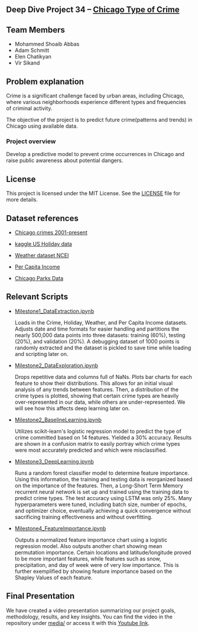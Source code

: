## Deep Dive Project 34 – [Chicago Type of Crime](https://docs.google.com/document/d/1nDuKAzUkSMS_-DFrDwjFRx65vKHqBpAGoj6I-Ek66Nk/edit)
## Team Members

- Mohammed Shoaib Abbas
- Adam Schmitt 
- Elen Chatikyan
- Vir Sikand


## Problem explanation

Crime is a significant challenge faced by urban areas, including Chicago, where various neighborhoods experience different types and frequencies of criminal activity.

The objective of the project is to predict future crime(patterns and trends) in Chicago using available data. 

### Project overview
Develop a predictive model to prevent crime occurrences in Chicago and raise public awareness about potential dangers.


## License
This project is licensed under the MIT License. See the [LICENSE](https://drive.google.com/file/d/1mN4fLygBz0r9Hll8FRFJDZD_TwZdXi8B/view?usp=share_link) file for more details.


## Dataset references

- [Chicago crimes 2001-present](https://data.cityofchicago.org/Public-Safety/Crimes-2001-to-Present/ijzp-q8t2)


- [kaggle US Holiday data](https://www.kaggle.com/datasets/jeremygerdes/us-federal-pay-and-leave-holidays-2004-to-2100-csv?resource=download)

- [Weather dataset NCEI](https://www.ncdc.noaa.gov/cdo-web/datasets)

- [Per Capita Income](https://data.cityofchicago.org/Health-Human-Services/Per-Capita-Income/r6ad-wvtk)

- [Chicago Parks Data](https://data.cityofchicago.org/Parks-Recreation/Parks-Chicago-Park-District-Park-Boundaries-curren/ej32-qgdr)



## Relevant Scripts

- [Milestone1_DataExtraction.ipynb](https://github.com/Ellen99/CS547-Group34-project_Chicago-type-of-crime/blob/main/notebooks/Milestone1_DataExtraction.ipynb)


  Loads in the Crime, Holiday, Weather, and Per Capita Income datasets. Adjusts date and time formats for easier handling and partitions the nearly 500,000 data points into three datasets: training (60%), testing (20%), and validation (20%). A debugging dataset of 1000 points is randomly extracted and the dataset is pickled to save time while loading and scripting later on. 

- [Milestone2_DataExploration.ipynb](https://github.com/Ellen99/CS547-Group34-project_Chicago-type-of-crime/blob/main/notebooks/Milestone2_DataExploration.ipynb)

  Drops repetitive data and columns full of NaNs. Plots bar charts for each feature to show their distributions. This allows for an initial visual analysis of any trends between features. Then, a distribution of the crime types is plotted,  showing that certain crime types are heavily over-represented in our data, while others are under-represented. We will see how this affects deep learning later on. 

- [Milestone2_BaselineLearning.ipynb](https://github.com/Ellen99/CS547-Group34-project_Chicago-type-of-crime/blob/main/notebooks/Milestone2_BaselineLearning.ipynb)

  Utilizes scikit-learn's logistic regression model to predict the type of crime committed based on 14 features. Yielded a 30% accuracy. Results are shown in a confusion matrix to easily portray which crime types were most accurately predicted and which were misclassified. 

- [Milestone3_DeepLearning.ipynb](https://github.com/Ellen99/CS547-Group34-project_Chicago-type-of-crime/blob/main/notebooks/Milestone3_DeepLearning.ipynb)

  Runs a random forest classifier model to determine feature importance. Using this information, the training and testing data is reorganized based on the importance of the features. Then, a Long-Short Term Memory recurrent neural network is set up and trained using the training data to predict crime types. The test accuracy using LSTM was only 25%. Many hyperparameters were tuned, including batch size, number of epochs, and optimizer choice, eventually achieving a quick convergence without sacrificing training effectiveness and without overfitting.

- [Milestone4_FeatureImportance.ipynb](https://github.com/Ellen99/CS547-Group34-project_Chicago-type-of-crime/blob/main/notebooks/Milestone4_FeatureImportance.ipynb)

  Outputs a normalized feature importance chart using a logistic regression model. Also outputs another chart showing mean permutation importance. Certain locations and latitude/longitude proved to be more important features, while features such as snow, precipitation, and day of week were of very low importance. This is further exemplified by showing feature importance based on the Shapley Values of each feature. 

## Final Presentation
We have created a video presentation summarizing our project goals, methodology, results, and key insights. You can find the video in the repository under [media/](https://github.com/Ellen99/CS547-Group34-project_Chicago-type-of-crime/blob/main/media) or access it with this [Youtube link](https://youtu.be/u-7zkXJJF40).
